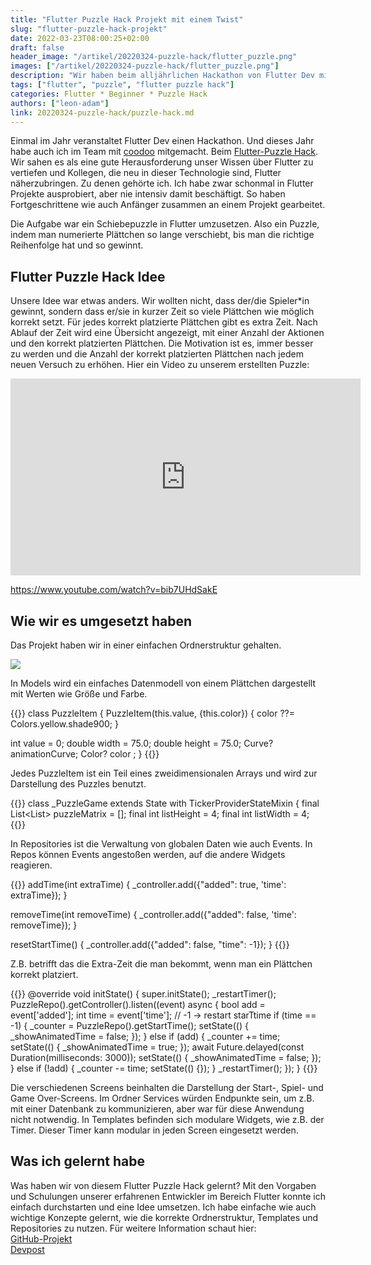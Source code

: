 ```yaml
---
title: "Flutter Puzzle Hack Projekt mit einem Twist"
slug: "flutter-puzzle-hack-projekt" 
date: 2022-03-23T08:00:25+02:00
draft: false
header_image: "/artikel/20220324-puzzle-hack/flutter_puzzle.png"
images: ["/artikel/20220324-puzzle-hack/flutter_puzzle.png"]
description: "Wir haben beim alljährlichen Hackathon von Flutter Dev mitgemacht und unsere eigene Flutter Puzzle App umgesetzt."
tags: ["flutter", "puzzle", "flutter puzzle hack"]
categories: Flutter * Beginner * Puzzle Hack
authors: ["leon-adam"]
link: 20220324-puzzle-hack/puzzle-hack.md
---
```



Einmal im Jahr veranstaltet Flutter Dev einen Hackathon. Und dieses Jahr habe auch ich im Team mit <a href="https://coodoo.de" rel="noopener" target="blank">coodoo</a> mitgemacht. Beim <a href="https://flutter.dev/events/puzzle-hack">Flutter-Puzzle Hack</a>.
Wir sahen es als eine gute Herausforderung unser Wissen über Flutter zu vertiefen und Kollegen, die neu in dieser Technologie sind, Flutter näherzubringen. Zu denen gehörte ich. Ich habe zwar schonmal in Flutter Projekte ausprobiert, aber nie intensiv damit beschäftigt. So haben Fortgeschrittene wie auch Anfänger zusammen an einem Projekt gearbeitet. 

Die Aufgabe war ein Schiebepuzzle in Flutter umzusetzen. Also ein Puzzle, indem man numerierte Plättchen so lange verschiebt, bis man die richtige Reihenfolge hat und so gewinnt. 

## Flutter Puzzle Hack Idee
Unsere Idee war etwas anders. Wir wollten nicht, dass der/die Spieler*in gewinnt, sondern dass er/sie in kurzer Zeit so viele Plättchen wie möglich korrekt setzt. Für jedes korrekt platzierte Plättchen gibt es extra Zeit. Nach Ablauf der Zeit wird eine Übersicht angezeigt, mit einer Anzahl der Aktionen und den korrekt platzierten Plättchen. Die Motivation ist es, immer besser zu werden und die Anzahl der korrekt platzierten Plättchen nach jedem neuen Versuch zu erhöhen. Hier ein Video zu unserem erstellten Puzzle:

<iframe width="560" height="315" src="https://www.youtube.com/embed/bib7UHdSakE" title="YouTube video player" frameborder="0" allow="accelerometer; autoplay; clipboard-write; encrypted-media; gyroscope; picture-in-picture" allowfullscreen></iframe>

https://www.youtube.com/watch?v=bib7UHdSakE


## Wie wir es umgesetzt haben
Das Projekt haben wir in einer einfachen Ordnerstruktur gehalten.

<img src="/artikel/20220324-puzzle-hack/hack.png" class="img-fluid">

In Models wird ein einfaches Datenmodell von einem Plättchen dargestellt mit Werten wie Größe und Farbe.

{{<highlight dart>}}
class PuzzleItem {
 PuzzleItem(this.value, {this.color}) {
   color ??= Colors.yellow.shade900;
 }
 
 int value = 0;
 double width = 75.0;
 double height = 75.0;
 Curve? animationCurve;
 Color? color ;
}
{{</highlight>}}

Jedes PuzzleItem ist ein Teil eines zweidimensionalen Arrays und wird zur Darstellung des Puzzles benutzt. 

{{<highlight dart>}}
class _PuzzleGame extends State<PuzzleGame> with TickerProviderStateMixin {
 final List<List<PuzzleItem>> puzzleMatrix = [];
 final int listHeight = 4;
 final int listWidth = 4;
{{</highlight>}}

In Repositories ist die Verwaltung von globalen Daten wie auch Events. In Repos können Events angestoßen werden, auf die andere Widgets reagieren.

{{<highlight dart>}}
 addTime(int extraTime) {
   _controller.add({"added": true, 'time': extraTime});
 }
 
 removeTime(int removeTime) {
   _controller.add({"added": false, 'time': removeTime});
 }
 
 resetStartTime() {
   _controller.add({"added": false, "time": -1});
 }
{{</highlight>}}

 Z.B. betrifft das die Extra-Zeit die man bekommt, wenn man ein Plättchen korrekt platziert. 

{{<highlight dart>}}
 @override
 void initState() {
   super.initState();
   _restartTimer();
   PuzzleRepo().getController().listen((event) async {
     bool add = event['added'];
     int time = event['time'];
     // -1 -> restart starTtime
     if (time == -1) {
       _counter = PuzzleRepo().getStartTime();
       setState(() {
         _showAnimatedTime = false;
       });
     } else if (add) {
       _counter += time;
       setState(() {
         _showAnimatedTime = true;
       });
       await Future.delayed(const Duration(milliseconds: 3000));
       setState(() {
         _showAnimatedTime = false;
       });
     } else if (!add) {
       _counter -= time;
       setState(() {});
     }
     _restartTimer();
   });
 }
{{</highlight>}}


Die verschiedenen Screens beinhalten die Darstellung der Start-, Spiel- und Game Over-Screens. 
Im Ordner Services würden Endpunkte sein, um z.B. mit einer Datenbank zu kommunizieren, aber war für diese Anwendung nicht notwendig. 
In Templates befinden sich modulare Widgets, wie z.B. der Timer. Dieser Timer kann modular in jeden Screen eingesetzt werden.


## Was ich gelernt habe 
Was haben wir von diesem Flutter Puzzle Hack gelernt? Mit den Vorgaben und Schulungen unserer erfahrenen Entwickler im Bereich Flutter konnte ich einfach durchstarten und eine Idee umsetzen. Ich habe einfache wie auch wichtige Konzepte gelernt, wie die korrekte Ordnerstruktur, Templates und Repositories zu nutzen.
Für weitere Information schaut hier: <br>
<a href="https://github.com/coodoo-io/flutter-puzzle-hack" rel="noopener" target="blank">GitHub-Projekt</a> <br>
<a href="https://devpost.com/software/coodoo-puzzlehack#updates">Devpost</a>



 
